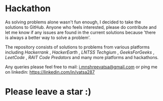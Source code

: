 # Hackathon
As solving problems alone wasn't fun enough, I decided to take the solutions to GitHub. Anyone who feels interested, please do contribute and let me know if any issues are found in the current solutions because 'there is always a better way to solve a problem'.

The repository consists of solutions to problems from various platforms including _*Hackerrank*_ , *HackerEarth* , *LNTSS Techgium* , *GeeksForGeeks* , *LeetCode* , *RAIT Code Predators* and many more platforms and hackathons.

Any queries please feel free to mail: i.mnshreevatsa@gmail.com or ping me on linkedin: https://linkedin.com/in/vatsa287

# Please leave a star :)

